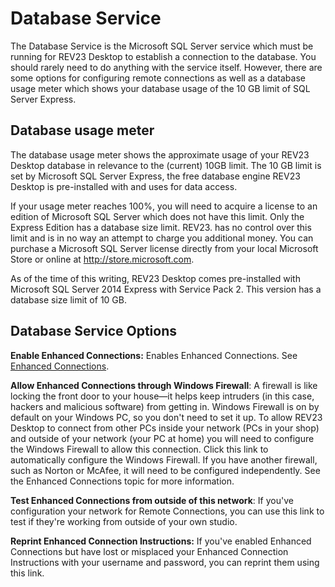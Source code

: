 # Database Service

The Database Service is the Microsoft SQL Server service which must be running for REV23 Desktop to establish a connection to the database. You should rarely need to do anything with the service itself. However, there are some options for configuring remote connections as well as a database usage meter which shows your database usage of the 10 GB limit of SQL Server Express.

## Database usage meter

The database usage meter shows the approximate usage of your REV23 Desktop database in relevance to the (current) 10GB limit. The 10 GB limit is set by Microsoft SQL Server Express, the free database engine REV23 Desktop is pre-installed with and uses for data access. 

If your usage meter reaches 100%, you will need to acquire a license to an edition of Microsoft SQL Server which does not have this limit. Only the Express Edition has a database size limit. REV23. has no control over this limit and is in no way an attempt to charge you additional money. You can purchase a Microsoft SQL Server license directly from your local Microsoft Store or online at http://store.microsoft.com.

As of the time of this writing, REV23 Desktop comes pre-installed with Microsoft SQL Server 2014 Express with Service Pack 2. This version has a database size limit of 10 GB.

## Database Service Options

**Enable Enhanced Connections:** Enables Enhanced Connections. See [Enhanced Connections](../connection-concepts/enhanced-connections.md).

**Allow Enhanced Connections through Windows Firewall**: A firewall is like locking the front door to your house—it helps keep intruders (in this case, hackers and malicious software) from getting in. Windows Firewall is on by default on your Windows PC, so you don't need to set it up. To allow REV23 Desktop to connect from other PCs inside your network (PCs in your shop) and outside of your network (your PC at home) you will need to configure the Windows Firewall to allow this connection. Click this link to automatically configure the Windows Firewall. If you have another firewall, such as Norton or McAfee, it will need to be configured independently. See the Enhanced Connections topic for more information.

**Test Enhanced Connections from outside of this network**: If you've configuration your network for Remote Connections, you can use this link to test if they're working from outside of your own studio.

**Reprint Enhanced Connection Instructions:** If you've enabled Enhanced Connections but have lost or misplaced your Enhanced Connection Instructions with your username and password, you can reprint them using this link.